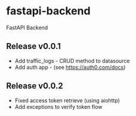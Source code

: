 # fastapi-backend
FastAPI Backend

## Release v0.0.1
* Add traffic_logs - CRUD method to datasource
* Add auth app - (see https://auth0.com/docs)

## Release v0.0.2
* Fixed access token retrieve (using aiohttp)
* Add exceptions to verify token flow
